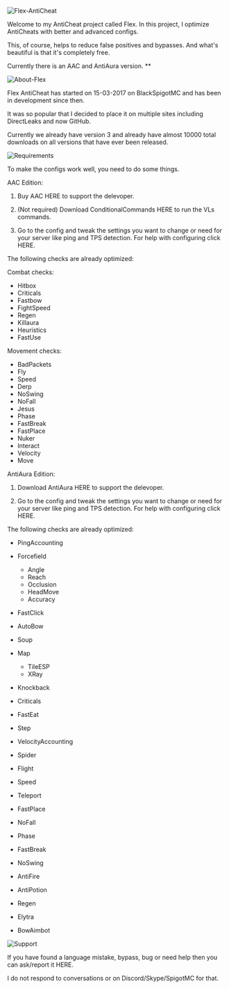 ![Flex-AntiCheat](https://directleaks.com/attachments/flex-anticheat-png.41191/)

Welcome to my AntiCheat project called Flex. In this project, I optimize AntiCheats with better and advanced configs.

This, of course, helps to reduce false positives and bypasses. And what's beautiful is that it's completely free.

Currently there is an AAC and AntiAura version.
**

![About-Flex](https://directleaks.com/attachments/about-flex-png.41190/)

Flex AntiCheat has started on 15-03-2017 on BlackSpigotMC and has been in development since then.

It was so popular that I decided to place it on multiple sites including DirectLeaks and now GitHub.

Currently we already have version 3 and already have almost 10000 total downloads on all versions that have ever been released.


![Requirements](https://directleaks.com/attachments/requirements-png.41192/)

To make the configs work well, you need to do some things.


AAC Edition:

1. Buy AAC HERE to support the delevoper.

2. (Not required) Download ConditionalCommands HERE to run the VLs commands.

3. Go to the config and tweak the settings you want to change or need for your server like ping and TPS detection. For help with configuring click HERE.


The following checks are already optimized:

Combat checks:
* Hitbox
* Criticals
* Fastbow
* FightSpeed
* Regen
* Killaura
* Heuristics
* FastUse

Movement checks:
* BadPackets
* Fly
* Speed
* Derp
* NoSwing
* NoFall
* Jesus
* Phase
* FastBreak
* FastPlace
* Nuker
* Interact
* Velocity
* Move



AntiAura Edition:
1. Download AntiAura HERE to support the delevoper.

2. Go to the config and tweak the settings you want to change or need for your server like ping and TPS detection. For help with configuring click HERE.


The following checks are already optimized:

* PingAccounting
* Forcefield
  * Angle
  * Reach
  * Occlusion
  * HeadMove
  * Accuracy

* FastClick
* AutoBow
* Soup
* Map
  * TileESP
  * XRay

* Knockback
* Criticals
* FastEat
* Step
* VelocityAccounting
* Spider
* Flight
* Speed
* Teleport
* FastPlace
* NoFall
* Phase
* FastBreak
* NoSwing
* AntiFire
* AntiPotion
* Regen
* Elytra
* BowAimbot


![Support](https://directleaks.com/attachments/support-png.41209/)

If you have found a language mistake, bypass, bug or need help then you can ask/report it HERE.

I do not respond to conversations or on Discord/Skype/SpigotMC for that.
